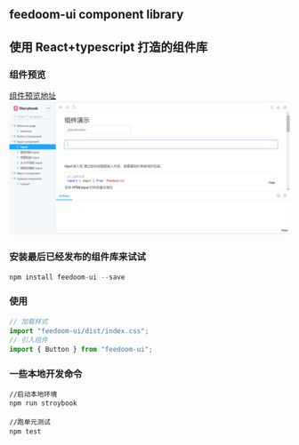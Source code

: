 ## feedoom-ui component library

## 使用 React+typescript 打造的组件库

### 组件预览

[组件预览地址](https://feedoom.gitee.io/feedoom-ui)
![](./public/component.png)

### 安装最后已经发布的组件库来试试

```javascript
npm install feedoom-ui --save
```

### 使用

```javascript
// 加载样式
import "feedoom-ui/dist/index.css";
// 引入组件
import { Button } from "feedoom-ui";
```

### 一些本地开发命令

```bash
//启动本地环境
npm run stroybook

//跑单元测试
npm test
```
